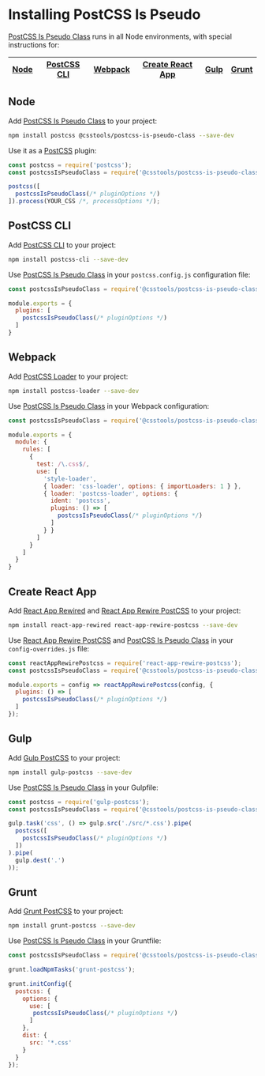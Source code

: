 # Installing PostCSS Is Pseudo

[PostCSS Is Pseudo Class] runs in all Node environments, with special
instructions for:

| [Node](#node) | [PostCSS CLI](#postcss-cli) | [Webpack](#webpack) | [Create React App](#create-react-app) | [Gulp](#gulp) | [Grunt](#grunt) |
| --- | --- | --- | --- | --- | --- |

## Node

Add [PostCSS Is Pseudo Class] to your project:

```bash
npm install postcss @csstools/postcss-is-pseudo-class --save-dev
```

Use it as a [PostCSS] plugin:

```js
const postcss = require('postcss');
const postcssIsPseudoClass = require('@csstools/postcss-is-pseudo-class');

postcss([
  postcssIsPseudoClass(/* pluginOptions */)
]).process(YOUR_CSS /*, processOptions */);
```

## PostCSS CLI

Add [PostCSS CLI] to your project:

```bash
npm install postcss-cli --save-dev
```

Use [PostCSS Is Pseudo Class] in your `postcss.config.js` configuration
file:

```js
const postcssIsPseudoClass = require('@csstools/postcss-is-pseudo-class');

module.exports = {
  plugins: [
    postcssIsPseudoClass(/* pluginOptions */)
  ]
}
```

## Webpack

Add [PostCSS Loader] to your project:

```bash
npm install postcss-loader --save-dev
```

Use [PostCSS Is Pseudo Class] in your Webpack configuration:

```js
const postcssIsPseudoClass = require('@csstools/postcss-is-pseudo-class');

module.exports = {
  module: {
    rules: [
      {
        test: /\.css$/,
        use: [
          'style-loader',
          { loader: 'css-loader', options: { importLoaders: 1 } },
          { loader: 'postcss-loader', options: {
            ident: 'postcss',
            plugins: () => [
              postcssIsPseudoClass(/* pluginOptions */)
            ]
          } }
        ]
      }
    ]
  }
}
```

## Create React App

Add [React App Rewired] and [React App Rewire PostCSS] to your project:

```bash
npm install react-app-rewired react-app-rewire-postcss --save-dev
```

Use [React App Rewire PostCSS] and [PostCSS Is Pseudo Class] in your
`config-overrides.js` file:

```js
const reactAppRewirePostcss = require('react-app-rewire-postcss');
const postcssIsPseudoClass = require('@csstools/postcss-is-pseudo-class');

module.exports = config => reactAppRewirePostcss(config, {
  plugins: () => [
    postcssIsPseudoClass(/* pluginOptions */)
  ]
});
```

## Gulp

Add [Gulp PostCSS] to your project:

```bash
npm install gulp-postcss --save-dev
```

Use [PostCSS Is Pseudo Class] in your Gulpfile:

```js
const postcss = require('gulp-postcss');
const postcssIsPseudoClass = require('@csstools/postcss-is-pseudo-class');

gulp.task('css', () => gulp.src('./src/*.css').pipe(
  postcss([
    postcssIsPseudoClass(/* pluginOptions */)
  ])
).pipe(
  gulp.dest('.')
));
```

## Grunt

Add [Grunt PostCSS] to your project:

```bash
npm install grunt-postcss --save-dev
```

Use [PostCSS Is Pseudo Class] in your Gruntfile:

```js
const postcssIsPseudoClass = require('@csstools/postcss-is-pseudo-class');

grunt.loadNpmTasks('grunt-postcss');

grunt.initConfig({
  postcss: {
    options: {
      use: [
       postcssIsPseudoClass(/* pluginOptions */)
      ]
    },
    dist: {
      src: '*.css'
    }
  }
});
```

[Gulp PostCSS]: https://github.com/postcss/gulp-postcss
[Grunt PostCSS]: https://github.com/nDmitry/grunt-postcss
[PostCSS]: https://github.com/postcss/postcss
[PostCSS CLI]: https://github.com/postcss/postcss-cli
[PostCSS Loader]: https://github.com/postcss/postcss-loader
[PostCSS Is Pseudo Class]: https://github.com/csstools/postcss-plugins/tree/main/plugins/postcss-is-pseudo-class
[React App Rewire PostCSS]: https://github.com/csstools/react-app-rewire-postcss
[React App Rewired]: https://github.com/timarney/react-app-rewired
